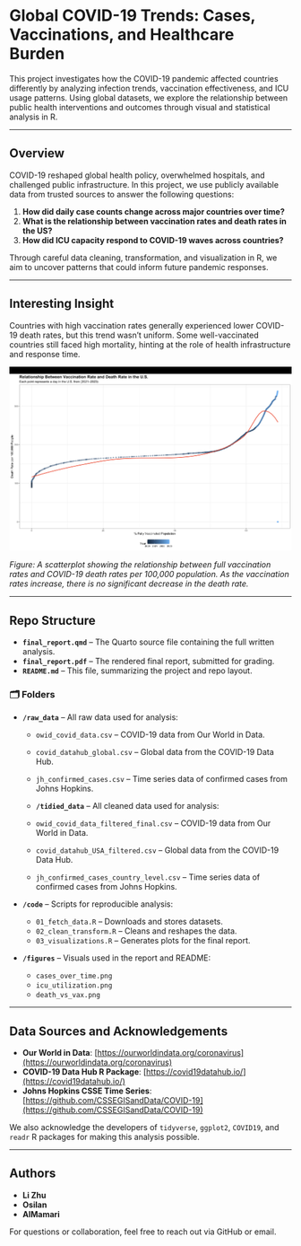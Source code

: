 # Global COVID-19 Trends: Cases, Vaccinations, and Healthcare Burden

This project investigates how the COVID-19 pandemic affected countries differently by analyzing infection trends, vaccination effectiveness, and ICU usage patterns. Using global datasets, we explore the relationship between public health interventions and outcomes through visual and statistical analysis in R.

---

## Overview

COVID-19 reshaped global health policy, overwhelmed hospitals, and challenged public infrastructure. In this project, we use publicly available data from trusted sources to answer the following questions:

1. **How did daily case counts change across major countries over time?**
2. **What is the relationship between vaccination rates and death rates in the US?**
3. **How did ICU capacity respond to COVID-19 waves across countries?**

Through careful data cleaning, transformation, and visualization in R, we aim to uncover patterns that could inform future pandemic responses.

---

## Interesting Insight

Countries with high vaccination rates generally experienced lower COVID-19 death rates, but this trend wasn’t uniform. Some well-vaccinated countries still faced high mortality, hinting at the role of health infrastructure and response time.

![Death Rate vs Vaccination Plot](figures/death_vs_vax.png)

*Figure: A scatterplot showing the relationship between full vaccination rates and COVID-19 death rates per 100,000 population. As the vaccination rates increase, there is no significant decrease in the death rate.*

---

## Repo Structure

- **`final_report.qmd`** – The Quarto source file containing the full written analysis.
- **`final_report.pdf`** – The rendered final report, submitted for grading.
- **`README.md`** – This file, summarizing the project and repo layout.

### 🗂️ Folders

- **`/raw_data`** – All raw data used for analysis:
  - `owid_covid_data.csv` – COVID-19 data from Our World in Data.
  - `covid_datahub_global.csv` – Global data from the COVID-19 Data Hub.
  - `jh_confirmed_cases.csv` – Time series data of confirmed cases from Johns Hopkins.

  - **`/tidied_data`** – All cleaned data used for analysis:
  - `owid_covid_data_filtered_final.csv` – COVID-19 data from Our World in Data.
  - `covid_datahub_USA_filtered.csv` – Global data from the COVID-19 Data Hub.
  - `jh_confirmed_cases_country_level.csv` – Time series data of confirmed cases from Johns Hopkins.

- **`/code`** – Scripts for reproducible analysis:
  - `01_fetch_data.R` – Downloads and stores datasets.
  - `02_clean_transform.R` – Cleans and reshapes the data.
  - `03_visualizations.R` – Generates plots for the final report.

- **`/figures`** – Visuals used in the report and README:
  - `cases_over_time.png`
  - `icu_utilization.png`
  - `death_vs_vax.png`

---

## Data Sources and Acknowledgements

- **Our World in Data**: [https://ourworldindata.org/coronavirus](https://ourworldindata.org/coronavirus)
- **COVID-19 Data Hub R Package**: [https://covid19datahub.io/](https://covid19datahub.io/)
- **Johns Hopkins CSSE Time Series**: [https://github.com/CSSEGISandData/COVID-19](https://github.com/CSSEGISandData/COVID-19)

We also acknowledge the developers of `tidyverse`, `ggplot2`, `COVID19`, and `readr` R packages for making this analysis possible.

---

## Authors

- **Li Zhu** 
- **Osilan**  
- **AlMamari**

For questions or collaboration, feel free to reach out via GitHub or email.
